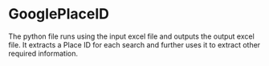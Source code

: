 # GooglePlaceID
The python file runs using the input excel file and outputs the output excel file. It extracts a Place ID for each search and further uses it to extract other required information.
